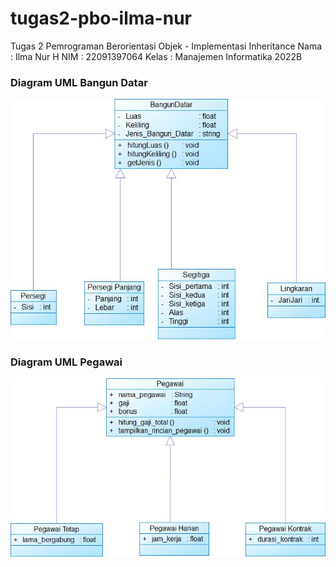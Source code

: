 # tugas2-pbo-ilma-nur
Tugas 2 Pemrograman Berorientasi Objek - Implementasi Inheritance
Nama : Ilma Nur H 
NIM : 22091397064 
Kelas : Manajemen Informatika 2022B

<h3>Diagram UML Bangun Datar</h3>
<img src="DIAGRAM UML/uml bangun datar.jpg">

<h3>Diagram UML Pegawai</h3>
<img src="DIAGRAM UML/uml pegawai.jpg">
